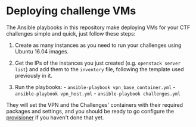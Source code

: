 # Deploying challenge VMs

The Ansible playbooks in this repository make deploying VMs for your CTF challenges simple and quick, just follow these steps:

  1. Create as many instances as you need to run your challenges using Ubuntu 16.04 images.
 
  2. Get the IPs of the instances you just created (e.g. `openstack server list`) and add them to the `inventory` file, following the template used previously in it.
  
  3. Run the playbooks:
    - `ansible-playbook vpn_base_container.yml`
    - `ansible-playbook vpn_host.yml`
    - `ansible-playbook challenges.yml`
    
  They will set the VPN and the Challenges' containers with their required packages and settings, and you should be ready to go configure the [provisioner](https://github.com/pwn2winctf/NIZKCTF-provisioning) if you haven't done that yet.
